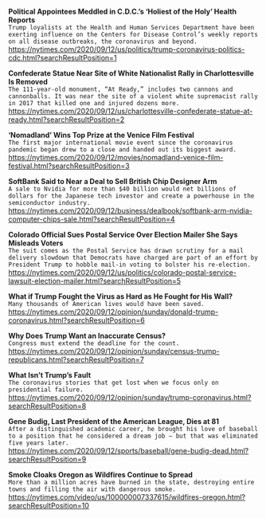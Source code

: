 **Political Appointees Meddled in C.D.C.’s ‘Holiest of the Holy’ Health Reports**\
`Trump loyalists at the Health and Human Services Department have been exerting influence on the Centers for Disease Control’s weekly reports on all disease outbreaks, the coronavirus and beyond.`\
https://nytimes.com/2020/09/12/us/politics/trump-coronavirus-politics-cdc.html?searchResultPosition=1

**Confederate Statue Near Site of White Nationalist Rally in Charlottesville Is Removed**\
`The 111-year-old monument, “At Ready,” includes two cannons and cannonballs. It was near the site of a violent white supremacist rally in 2017 that killed one and injured dozens more.`\
https://nytimes.com/2020/09/12/us/charlottesville-confederate-statue-at-ready.html?searchResultPosition=2

**‘Nomadland’ Wins Top Prize at the Venice Film Festival**\
`The first major international movie event since the coronavirus pandemic began drew to a close and handed out its biggest award.`\
https://nytimes.com/2020/09/12/movies/nomadland-venice-film-festival.html?searchResultPosition=3

**SoftBank Said to Near a Deal to Sell British Chip Designer Arm**\
`A sale to Nvidia for more than $40 billion would net billions of dollars for the Japanese tech investor and create a powerhouse in the semiconductor industry.`\
https://nytimes.com/2020/09/12/business/dealbook/softbank-arm-nvidia-computer-chips-sale.html?searchResultPosition=4

**Colorado Official Sues Postal Service Over Election Mailer She Says Misleads Voters**\
`The suit comes as the Postal Service has drawn scrutiny for a mail delivery slowdown that Democrats have charged are part of an effort by President Trump to hobble mail-in voting to bolster his re-election.`\
https://nytimes.com/2020/09/12/us/politics/colorado-postal-service-lawsuit-election-mailer.html?searchResultPosition=5

**What if Trump Fought the Virus as Hard as He Fought for His Wall?**\
`Many thousands of American lives would have been saved.`\
https://nytimes.com/2020/09/12/opinion/sunday/donald-trump-coronavirus.html?searchResultPosition=6

**Why Does Trump Want an Inaccurate Census?**\
`Congress must extend the deadline for the count.`\
https://nytimes.com/2020/09/12/opinion/sunday/census-trump-republicans.html?searchResultPosition=7

**What Isn’t Trump’s Fault**\
`The coronavirus stories that get lost when we focus only on presidential failure.`\
https://nytimes.com/2020/09/12/opinion/sunday/trump-coronavirus.html?searchResultPosition=8

**Gene Budig, Last President of the American League, Dies at 81**\
`After a distinguished academic career, he brought his love of baseball to a position that he considered a dream job — but that was eliminated five years later.`\
https://nytimes.com/2020/09/12/sports/baseball/gene-budig-dead.html?searchResultPosition=9

**Smoke Cloaks Oregon as Wildfires Continue to Spread**\
`More than a million acres have burned in the state, destroying entire towns and filling the air with dangerous smoke.`\
https://nytimes.com/video/us/100000007337615/wildfires-oregon.html?searchResultPosition=10

